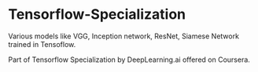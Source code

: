 # Tensorflow-Specialization
Various models like VGG, Inception network, ResNet, Siamese Network trained in Tensoflow.

Part of Tensorflow Specialization by DeepLearning.ai offered on Coursera.
